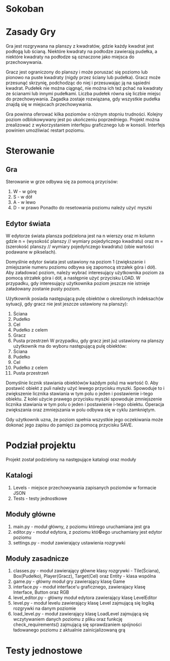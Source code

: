 # Sokoban
# Zasady Gry
Gra jest rozgrywana na planszy z kwadratów, gdzie każdy kwadrat jest podłogą lub ścianą. Niektóre kwadraty na podłodze zawierają pudełka, a niektóre kwadraty na podłodze są oznaczone jako miejsca do przechowywania.

Gracz jest ograniczony do planszy i może poruszać się poziomo lub pionowo na puste kwadraty (nigdy przez ściany lub pudełka). Gracz może przesunąć skrzynię, podchodząc do niej i przesuwając ją na sąsiedni kwadrat. Pudełek nie można ciągnąć, nie można ich też pchać na kwadraty ze ścianami lub innymi pudełkami. Liczba pudełek równa się liczbie miejsc do przechowywania. Zagadka zostaje rozwiązana, gdy wszystkie pudełka znajdą się w miejscach przechowywania.

Gra powinna oferować kilka poziomów o różnym stopniu trudności. Kolejny poziom odblokowywany jest po ukończeniu poprzedniego. Projekt można zrealizować z wykorzystaniem interfejsu graficznego lub w konsoli. Interfejs powinien umożliwiać restart poziomu.
# Sterowanie
## Gra
Sterowanie w grze odbywa się za pomocą przycisów:
1. W - w górę
2. S - w dół
3. A - w lewo
4. D - w prawo
Ponadto do resetowania poziomu należy użyć myszki
## Edytor świata
W edytorze świata plansza podzielona jest na n wierszy oraz m kolumn gdzie n = (wysokość planszy // wymiary pojedyńczego kwadratu) oraz m = (szerokość planszy // wymiary pojedyńczego kwadratu) (obie wartości podawane w pikselach).

Domyślnie edytor świata jest ustawiony na poziom 1 (zwiększanie i zmiejszanie numeru poziomu odbywa się zapomocą strzałek góra i dół).
Aby załadować poziom, należy wybrać interesujący użytkownika poziom za pomocą strzałek góra i dół, a następnie użyć przycisku LOAD.
W przypadku, gdy interesujący użytkownika poziom jeszcze nie istnieje załadowany zostanie pusty poziom.

Użytkownik posiada następującą pulę obiektów o określonych indeksach(w sytuacji, gdy gracz nie jest jeszcze ustawiony na planszy):
1. Ściana
2. Pudełko
3. Cel
4. Pudełko z celem
5. Gracz
6. Pusta przestrzeń
W przypadku, gdy gracz jest już ustawiony na planszy użytkownik ma do wyboru następującą pulę obiektów:
1. Ściana
2. Pudełko
3. Cel
4. Pudełko z celem
5. Pusta przestrzeń

Domyślnie licznik stawiania obiektów(w każdym polu) ma wartość 0. Aby postawić obiekt z puli należy użyć lewego przycisku myszki. Spowoduje to i zwiększenie licznika stawiania w tym polu o jeden i postawienie i-tego obiektu. Z kolei użycie prawego przycisku myszki spowoduje zmniejszenie licznika stawiania w tym polu o jeden i postawienie i-tego obiektu. Operacja zwiększania oraz zmniejszania w polu odbywa się w cyklu zamkniętym.

Gdy użytkownik uzna, że poziom spełnia wszystkie jego oczekiwania może dokonać jego zapisu do pamięci za pomocą przycisku SAVE.
# Podział projektu
Projekt został podzielony na następujące katalogi oraz moduły
## Katalogi
1. Levels - miejsce przechowywania zapisanych poziomów w formacie JSON
2. Tests - testy jednostkowe
## Moduły główne
1. main.py - moduł główny, z poziomu którego uruchamiana jest gra
2. editor.py - moduł edytora, z poziomu któ©ego uruchamiany jest edytor poziomu
3. settings.py - moduł zawierający ustawienia rozgrywki
## Moduły zasadnicze
1. classes.py - moduł zawierający główne klasy rozgrywki - Tile(Ściana), Box(Pudełko), Player(Gracz), Target(Cel) oraz Entity - klasa wspólna
2. game.py - główny moduł gry zawierający klasę Game
3. interface.py - moduł interface'u graficznego, zawierajacy klasę Interface, Button oraz RGB
4. level_editor.py - główny moduł edytora zawierający klasę LevelEditor
5. level.py - moduł levelu zawierający klasę Level zajmującą się logiką rozgrywki na danym poziomie
6. load_level.py - moduł zawierający klasę LoadLevel zajmującą się wczytywaniem danych poziomu z pliku oraz funkcję check_requirements() zajmującą się sprawdzaniem spójności ładowanego poziomu z aktualnie zainicjalizowaną grą
# Testy jednostowe